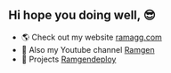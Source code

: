 ## Hi hope you doing well, 😎

- 🌎 Check out my website [ramagg.com](https://ramagg.com)
- 🎥 Also my Youtube channel [Ramgen](https://www.youtube.com/channel/UCJUIogvrTyXFXvi3SegniuA)
- 🚀 Projects [Ramgendeploy](https://ramgendeploy.com)
<!--
**ramgendeploy/ramgendeploy** is a ✨ _special_ ✨ repository because its `README.md` (this file) appears on your GitHub profile.

Here are some ideas to get you started:

- 🔭 I’m currently working on ...
- 🌱 I’m currently learning ...
- 👯 I’m looking to collaborate on ...
- 🤔 I’m looking for help with ...
- 💬 Ask me about ...
- 📫 How to reach me: ...
- 😄 Pronouns: ...
- ⚡ Fun fact: ...
-->
